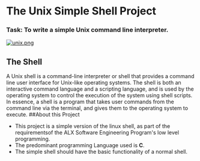 # The Unix Simple Shell Project
### Task: To write a simple Unix command line interpreter.
[![unix.png](https://i.postimg.cc/jjYs4Kmt/unix.png)](https://postimg.cc/RWG5MrvD)
## The Shell
A Unix shell is a command-line interpreter or shell that provides a command line user interface for Unix-like operating systems. The shell is both an interactive command language and a scripting language, and is used by the operating system to control the execution of the system using shell scripts.
In essence, a shell is a program that takes user commands from the command line via the terminal, and gives them to the operating system to execute.
##About this Project
* This project is a simple version of the linux shell, as part of the requirementsof the ALX Software Engineering Program's low level programming.
* The predominant programming Language used is **C**. 
* The simple shell should have the basic functionality of a normal shell.
